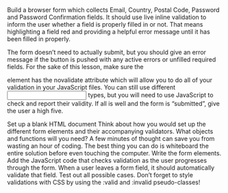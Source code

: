Build a browser form which collects Email, Country, Postal Code, Password and Password Confirmation fields. It should use live inline validation to inform the user whether a field is properly filled in or not. That means highlighting a field red and providing a helpful error message until it has been filled in properly.

The form doesn’t need to actually submit, but you should give an error message if the button is pushed with any active errors or unfilled required fields. For the sake of this lesson, make sure the <form> element has the novalidate attribute which will allow you to do all of your validation in your JavaScript files. You can still use different <input> types, but you will need to use JavaScript to check and report their validity. If all is well and the form is “submitted”, give the user a high five.

Set up a blank HTML document
Think about how you would set up the different form elements and their accompanying validators. What objects and functions will you need? A few minutes of thought can save you from wasting an hour of coding. The best thing you can do is whiteboard the entire solution before even touching the computer.
Write the form elements.
Add the JavaScript code that checks validation as the user progresses through the form. When a user leaves a form field, it should automatically validate that field.
Test out all possible cases.
Don’t forget to style validations with CSS by using the :valid and :invalid pseudo-classes!
